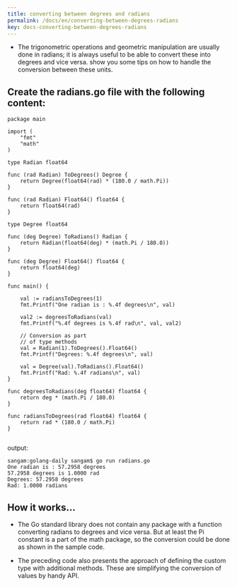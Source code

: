 ```yaml
---
title: converting between degrees and radians
permalink: /docs/en/converting-between-degrees-radians
key: docs-converting-between-degrees-radians
---
```



- The trigonometric operations and geometric manipulation are usually done in radians; it is always useful to be able to convert these into degrees and vice versa. 
  show you some tips on how to handle the conversion between these units.

## Create the radians.go file with the following content:
```
package main

import (
	"fmt"
	"math"
)

type Radian float64

func (rad Radian) ToDegrees() Degree {
	return Degree(float64(rad) * (180.0 / math.Pi))
}

func (rad Radian) Float64() float64 {
	return float64(rad)
}

type Degree float64

func (deg Degree) ToRadians() Radian {
	return Radian(float64(deg) * (math.Pi / 180.0))
}

func (deg Degree) Float64() float64 {
	return float64(deg)
}

func main() {

	val := radiansToDegrees(1)
	fmt.Printf("One radian is : %.4f degrees\n", val)

	val2 := degreesToRadians(val)
	fmt.Printf("%.4f degrees is %.4f rad\n", val, val2)

	// Conversion as part
	// of type methods
	val = Radian(1).ToDegrees().Float64()
	fmt.Printf("Degrees: %.4f degrees\n", val)

	val = Degree(val).ToRadians().Float64()
	fmt.Printf("Rad: %.4f radians\n", val)
}

func degreesToRadians(deg float64) float64 {
	return deg * (math.Pi / 180.0)
}

func radiansToDegrees(rad float64) float64 {
	return rad * (180.0 / math.Pi)
}


```
output:
```
sangam:golang-daily sangam$ go run radians.go
One radian is : 57.2958 degrees
57.2958 degrees is 1.0000 rad
Degrees: 57.2958 degrees
Rad: 1.0000 radians

```

## How it works...

- The Go standard library does not contain any package with a function converting radians to degrees and vice versa. But at least the Pi constant is a part of the math package, so the conversion could be done as shown in the sample code.

- The preceding code also presents the approach of defining the custom type with additional methods. These are simplifying the conversion of values by handy API.
